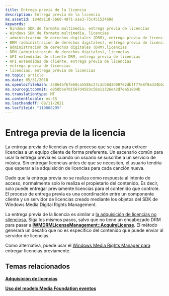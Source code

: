 ```yaml
---
title: Entrega previa de la licencia
description: Entrega previa de la licencia
ms.assetid: 184d9118-5b60-4871-a1e3-75c45153460d
keywords:
- Windows SDK de formato multimedia, entrega previa de licencias
- Windows SDK de formato multimedia, licencias
- administración de derechos digitales (DRM), entrega previa de licencias
- DRM (administración de derechos digitales), entrega previa de licencias
- administración de derechos digitales (DRM),licencias
- DRM (administración de derechos digitales), licencias
- API extendidas de cliente DRM, entrega previa de licencias
- API extendidas de cliente, entrega previa de licencias
- entrega previa de licencias
- licencias, entrega previa de licencias
ms.topic: article
ms.date: 05/31/2018
ms.openlocfilehash: 35064bf6fe69ca5586c27c3cb8d3d907e2dbff77e8f9ad34bb28ef2718fb7f44
ms.sourcegitcommit: e858bbe701567d4583c50a11326e42d7ea51804b
ms.translationtype: MT
ms.contentlocale: es-ES
ms.lasthandoff: 08/11/2021
ms.locfileid: "119808295"
---
```

# <a name="license-pre-delivery"></a>Entrega previa de la licencia

La entrega previa de licencias es el proceso que se usa para extraer licencias a un equipo cliente de forma preferente. Un escenario común para usar la entrega previa es cuando un usuario se suscribe a un servicio de música. Sin entregar licencias antes de que se necesiten, el usuario tendría que esperar a la adquisición de licencias para cada canción nueva.

Dado que la entrega previa no se realiza como respuesta al intento de acceso, normalmente solo lo realiza el propietario del contenido. Es decir, solo puede entregar previamente licencias para el contenido que controle. El proceso de entrega previa es una coordinación entre un componente cliente y un servidor de licencias creado mediante los objetos del SDK de Windows Media Digital Rights Management.

La entrega previa de la licencia es similar a [la adquisición de licencias no silenciosa.](non-silent-license-acquisition.md) Siga los mismos pasos, salvo que no tiene un encabezado DRM para pasar a [**IWMDRMLicenseManagement::AcquireLicense**](iwmdrmlicensemanagement-acquirelicense.md). El método generará un desafío que no es específico del contenido que puede enviar al servidor de licencias.

Como alternativa, puede usar el [Windows Media Rights Manager para](/previous-versions//bb676133(v=technet.10)) entregar licencias previamente.

## <a name="related-topics"></a>Temas relacionados

<dl> <dt>

[**Adquisición de licencias**](acquiring-licenses.md)
</dt> <dt>

[**Uso del modelo Media Foundation eventos**](using-the-media-foundation-model.md)
</dt> </dl>

 

 